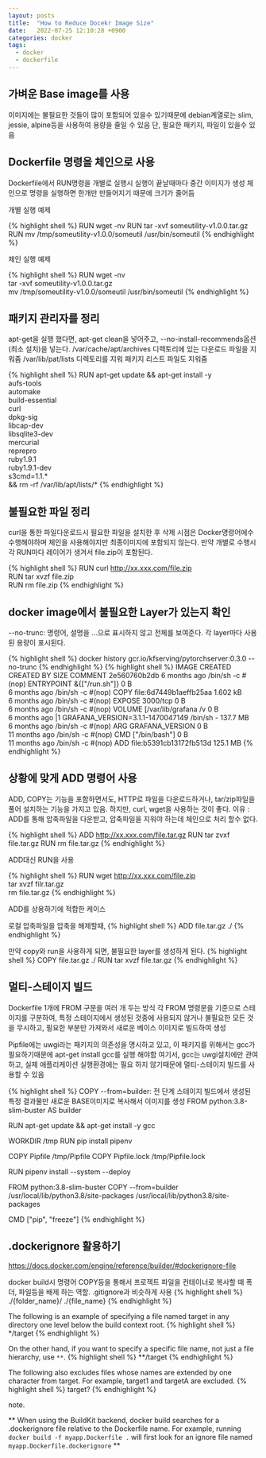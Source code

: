 ```yaml
---
layout: posts
title:  "How to Reduce Docekr Image Size"
date:   2022-07-25 12:10:28 +0900
categories: docker
tags:
  - docker
  - dockerfile
---
```


## 가벼운 Base image를 사용

이미지에는 불필요한 것들이 많이 포함되어 있을수 있기때문에 debian계열로는 slim, jessie, alpine등을 사용하여 용량을 줄일 수 있음
단, 필요한 패키지, 파일이 있을수 있음

## Dockerfile 명령을 체인으로 사용
Dockerfile에서 RUN명령을 개별로 실행시 실행이 끝날때마다 중간 이미지가 생성
체인으로 명령을 실행하면 한개만 만들어지기 때문에 크기가 줄어듬

개별 실행 예제

{% highlight shell %}
RUN wget -nv
RUN tar -xvf someutility-v1.0.0.tar.gz
RUN mv /tmp/someutility-v1.0.0/someutil /usr/bin/someutil
{% endhighlight %}

체인 실행 예제

{% highlight shell %}
RUN wget -nv \
tar -xvf someutility-v1.0.0.tar.gz \
mv /tmp/someutility-v1.0.0/someutil /usr/bin/someutil
{% endhighlight %}

## 패키지 관리자를 정리

apt-get을 실행 했다면, apt-get clean을 넣어주고, --no-install-recommends옵션(최소 설치)을 넣는다.
/var/cache/apt/archives 디렉토리에 있는 다운로드 파일을 지워줌
/var/lib/pat/lists 디렉토리를 지워 패키지 리스트 파일도 지워줌

{% highlight shell %}
RUN apt-get update && apt-get install -y \
    aufs-tools \
    automake \
    build-essential \
    curl \
    dpkg-sig \
    libcap-dev \
    libsqlite3-dev \
    mercurial \
    reprepro \
    ruby1.9.1 \
    ruby1.9.1-dev \
    s3cmd=1.1.* \
 && rm -rf /var/lib/apt/lists/*
{% endhighlight %}

## 불필요한 파일 정리

curl을 통한 파일다운로드시 필요한 파일을 설치한 후 삭제
시점은 Docker명령어에수 수행해야하며 체인을 사용해야지만 최종이미지에 포함되지 않는다.
만약 개별로 수행시 각 RUN마다 레이어가 생겨서 file.zip이 포함된다.

{% highlight shell %}
RUN curl http://xx.xxx.com/file.zip \
RUN tar xvzf file.zip \
RUN rm file.zip
{% endhighlight %}

## docker image에서 불필요한 Layer가 있는지 확인

--no-trunc: 명령어, 설명을 ...으로 표시하지 않고 전체를 보여준다.
각 layer마다 사용된 용량이 표시된다.

{% highlight shell %}
docker history gcr.io/kfserving/pytorchserver:0.3.0 --no-trunc
{% endhighlight %}
{% highlight shell %}
IMAGE               CREATED             CREATED BY                                      SIZE                COMMENT
2e560760b2db        6 months ago        /bin/sh -c #(nop) ENTRYPOINT &{["/run.sh"]}     0 B                 
<missing>           6 months ago        /bin/sh -c #(nop) COPY file:6d7449b1aeffb25aa   1.602 kB            
<missing>           6 months ago        /bin/sh -c #(nop) EXPOSE 3000/tcp               0 B                 
<missing>           6 months ago        /bin/sh -c #(nop) VOLUME [/var/lib/grafana /v   0 B                 
<missing>           6 months ago        |1 GRAFANA_VERSION=3.1.1-1470047149 /bin/sh -   137.7 MB            
<missing>           6 months ago        /bin/sh -c #(nop) ARG GRAFANA_VERSION           0 B                 
<missing>           11 months ago       /bin/sh -c #(nop) CMD ["/bin/bash"]             0 B                 
<missing>           11 months ago       /bin/sh -c #(nop) ADD file:b5391cb13172fb513d   125.1 MB
{% endhighlight %}

## 상황에 맞게 ADD 명령어 사용
ADD, COPY는 기능을 포함하면서도, HTTP로 파일을 다운로드하거나, tar/zip파일을 풀어 설치하는 기능을 가지고 있음.
하지만, curl, wget을 사용하는 것이 좋다.
이유 : ADD를 통해 압축파일을 다운받고, 압축파일을 지워야 하는데 체인으로 처리 할수 없다.

{% highlight shell %}
ADD http://xx.xxx.com/file.tar.gz
RUN tar zvxf file.tar.gz
RUN rm file.tar.gz
{% endhighlight %}

ADD대신 RUN을 사용

{% highlight shell %}
RUN wget http://xx.xxx.com/file.zip \
    tar xvzf filr.tar.gz \
    rm file.tar.gz
{% endhighlight %}

ADD를 상용하기에 적합한 케이스

로컬 압축파일을 압축을 해제할때,
{% highlight shell %}
ADD file.tar.gz ./
{% endhighlight %}

만약 copy와 run을 사용하게 되면, 불필요한 layer를 생성하게 된다.
{% highlight shell %}
COPY file.tar.gz ./
RUN tar xvzf file.tar.gz
{% endhighlight %}

## 멀티-스테이지 빌드

Dockerfile 1개에 FROM 구문을 여러 개 두는 방식
각 FROM 명령문을 기준으로 스테이지를 구분하여, 특정 스테이지에서 생성된 것중에 사용되지 않거나 불필요한 모든 것을 무시하고, 필요한 부분만 가져와서 새로운 베이스 이미지로 빌드하여 생성

Pipfile에는 uwgi라는 패키지의 의존성을 명시하고 있고, 이 패키지를 위해서는 gcc가 필요하기때문에 apt-get install gcc를 실행 해야함
여기서, gcc는 uwgi설치에만 관여하고, 실제 애플리케이션 실행환경에는 필요 하지 않기때문에 멀티-스테이지 빌드를 사용할 수 있음

{% highlight shell %}
COPY --from=builder: 전 단계 스테이지 빌드에서 생성된 특정 결과물만 새로운 BASE이미지로 복사해서 이미지를 생성
FROM python:3.8-slim-buster AS builder

RUN apt-get update && apt-get install -y gcc

WORKDIR /tmp
RUN pip install pipenv

COPY Pipfile /tmp/Pipfile
COPY Pipfile.lock /tmp/Pipfile.lock

RUN pipenv install --system --deploy

FROM python:3.8-slim-buster
COPY --from=builder /usr/local/lib/python3.8/site-packages /usr/local/lib/python3.8/site-packages

CMD ["pip", "freeze"]
{% endhighlight %}

## .dockerignore 활용하기
https://docs.docker.com/engine/reference/builder/#dockerignore-file

docker build시 명령어 COPY등을 통해서 프로젝트 파일을 컨테이너로 복사할 때 폭더, 파일등을 배제 하는 역할.
.gitignore과 비슷하게 사용
{% highlight shell %}
./{folder_name}/
./{file_name}
{% endhighlight %}

The following is an example of specifying a file named target in any directory one level below the build context root.
{% highlight shell %}
*/target
{% endhighlight %}

On the other hand, if you want to specify a specific file name, not just a file hierarchy, use `**`.
{% highlight shell %}
**/target
{% endhighlight %}

The following also excludes files whose names are extended by one character from target. For example, target1 and targetA are excluded.
{% highlight shell %}
target?
{% endhighlight %}

note.

** When using the BuildKit backend, docker build searches for a .dockerignore file relative to the Dockerfile name. For example, running `docker build -f myapp.Dockerfile .` will first look for an ignore file named `myapp.Dockerfile.dockerignore` **